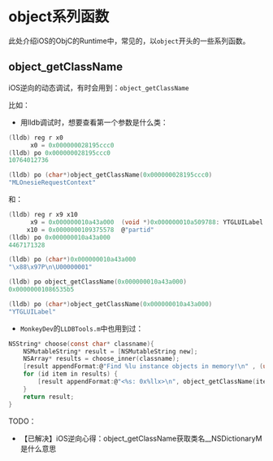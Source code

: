 # object系列函数

此处介绍iOS的ObjC的Runtime中，常见的，以`object`开头的一些系列函数。

## object_getClassName

iOS逆向的动态调试，有时会用到：`object_getClassName`

比如：

* 用lldb调试时，想要查看第一个参数是什么类：

```c
(lldb) reg r x0
      x0 = 0x000000028195ccc0
(lldb) po 0x000000028195ccc0
10764012736

(lldb) po (char*)object_getClassName(0x000000028195ccc0)
"MLOnesieRequestContext"
```

和：

```c
(lldb) reg r x9 x10
      x9 = 0x000000010a43a000  (void *)0x000000010a509788: YTGLUILabel
     x10 = 0x0000000109375578  @"partid"
(lldb) po 0x000000010a43a000
4467171328

(lldb) po (char*)0x000000010a43a000
"\x88\x97P\n\U00000001"

(lldb) po object_getClassName(0x000000010a43a000)
0x00000001086535b5

(lldb) po (char*)object_getClassName(0x000000010a43a000)
"YTGLUILabel"
```

* `MonkeyDev`的`LLDBTools.m`中也用到过：

```c
NSString* choose(const char* classname){
    NSMutableString* result = [NSMutableString new];
    NSArray* results = choose_inner(classname);
    [result appendFormat:@"Find %lu instance objects in memory!\n" , (unsigned long)results.count];
    for (id item in results) {
        [result appendFormat:@"<%s: 0x%llx>\n", object_getClassName(item), (long long)item];
    }
    return result;
}
```

TODO：

* 【已解决】iOS逆向心得：object_getClassName获取类名__NSDictionaryM是什么意思
